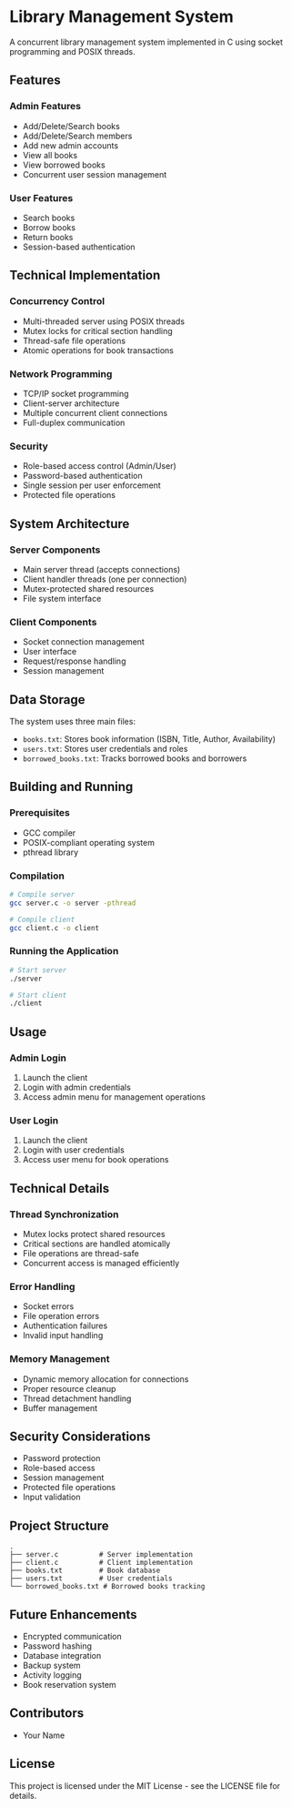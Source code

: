 # Library Management System

A concurrent library management system implemented in C using socket programming and POSIX threads.

## Features

### Admin Features
- Add/Delete/Search books
- Add/Delete/Search members
- Add new admin accounts
- View all books
- View borrowed books
- Concurrent user session management

### User Features
- Search books
- Borrow books
- Return books
- Session-based authentication

## Technical Implementation

### Concurrency Control
- Multi-threaded server using POSIX threads
- Mutex locks for critical section handling
- Thread-safe file operations
- Atomic operations for book transactions

### Network Programming
- TCP/IP socket programming
- Client-server architecture
- Multiple concurrent client connections
- Full-duplex communication

### Security
- Role-based access control (Admin/User)
- Password-based authentication
- Single session per user enforcement
- Protected file operations

## System Architecture

### Server Components
- Main server thread (accepts connections)
- Client handler threads (one per connection)
- Mutex-protected shared resources
- File system interface

### Client Components
- Socket connection management
- User interface
- Request/response handling
- Session management

## Data Storage
The system uses three main files:
- `books.txt`: Stores book information (ISBN, Title, Author, Availability)
- `users.txt`: Stores user credentials and roles
- `borrowed_books.txt`: Tracks borrowed books and borrowers

## Building and Running

### Prerequisites
- GCC compiler
- POSIX-compliant operating system
- pthread library

### Compilation
```bash
# Compile server
gcc server.c -o server -pthread

# Compile client
gcc client.c -o client
```

### Running the Application
```bash
# Start server
./server

# Start client
./client
```

## Usage

### Admin Login
1. Launch the client
2. Login with admin credentials
3. Access admin menu for management operations

### User Login
1. Launch the client
2. Login with user credentials
3. Access user menu for book operations

## Technical Details

### Thread Synchronization
- Mutex locks protect shared resources
- Critical sections are handled atomically
- File operations are thread-safe
- Concurrent access is managed efficiently

### Error Handling
- Socket errors
- File operation errors
- Authentication failures
- Invalid input handling

### Memory Management
- Dynamic memory allocation for connections
- Proper resource cleanup
- Thread detachment handling
- Buffer management

## Security Considerations
- Password protection
- Role-based access
- Session management
- Protected file operations
- Input validation

## Project Structure
```
.
├── server.c          # Server implementation
├── client.c          # Client implementation
├── books.txt         # Book database
├── users.txt         # User credentials
└── borrowed_books.txt # Borrowed books tracking
```

## Future Enhancements
- Encrypted communication
- Password hashing
- Database integration
- Backup system
- Activity logging
- Book reservation system

## Contributors
- Your Name

## License
This project is licensed under the MIT License - see the LICENSE file for details.
